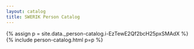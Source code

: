 ```yaml
---
layout: catalog
title: SWERIK Person Catalog
---
```

{% assign p = site.data._person-catalog.i-EzTewE2Qf2bcH25pxSMAdX %}
{% include person-catalog.html p=p %}

